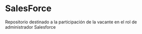 # SalesForce
Repositorio destinado a la participación de la vacante en el rol de administrador Salesforce

